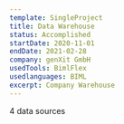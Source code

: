 ```yaml
---
template: SingleProject
title: Data Warehouse
status: Accomplished
startDate: 2020-11-01
endDate: 2021-02-28
company: genXit GmbH
usedTools: BimlFlex
usedlanguages: BIML
excerpt: Company Warehouse
---
```

4 data sources